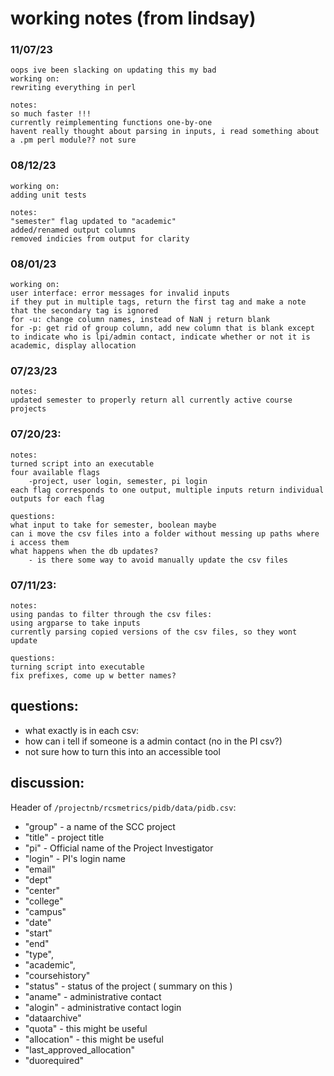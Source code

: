 # working notes (from lindsay)
### 11/07/23
    oops ive been slacking on updating this my bad
    working on:
    rewriting everything in perl
    
    notes:
    so much faster !!!
    currently reimplementing functions one-by-one
    havent really thought about parsing in inputs, i read something about a .pm perl module?? not sure 
    
### 08/12/23
    working on:
    adding unit tests
    
    notes:
    "semester" flag updated to "academic"
    added/renamed output columns
    removed indicies from output for clarity

### 08/01/23
    working on:
    user interface: error messages for invalid inputs
    if they put in multiple tags, return the first tag and make a note that the secondary tag is ignored
    for -u: change column names, instead of NaN j return blank
    for -p: get rid of group column, add new column that is blank except to indicate who is lpi/admin contact, indicate whether or not it is academic, display allocation

### 07/23/23
    notes:
    updated semester to properly return all currently active course projects

### 07/20/23:
    notes:
    turned script into an executable
    four available flags
        -project, user login, semester, pi login
    each flag corresponds to one output, multiple inputs return individual outputs for each flag

    questions:
    what input to take for semester, boolean maybe
    can i move the csv files into a folder without messing up paths where i access them
    what happens when the db updates?
        - is there some way to avoid manually update the csv files

### 07/11/23:
    notes:
    using pandas to filter through the csv files:
    using argparse to take inputs
    currently parsing copied versions of the csv files, so they wont update

    questions:
    turning script into executable
    fix prefixes, come up w better names?

## questions:

- what exactly is in each csv:
- how can i tell if someone is a admin contact (no in the PI csv?)
- not sure how to turn this into an accessible tool

## discussion:
Header of `/projectnb/rcsmetrics/pidb/data/pidb.csv`:

- "group" - a name of the SCC project
- "title" - project title
- "pi" - Official name of the Project Investigator
- "login" - PI's login name
- "email"
- "dept"
- "center"
- "college"
- "campus"
- "date"
- "start"
- "end"
- "type",
- "academic",
- "coursehistory"
- "status" - status of the project  ( summary on this )
- "aname" - administrative contact
- "alogin" - administrative contact login
- "dataarchive"
- "quota" - this might be useful
- "allocation" - this might be useful
- "last_approved_allocation"
- "duorequired"

